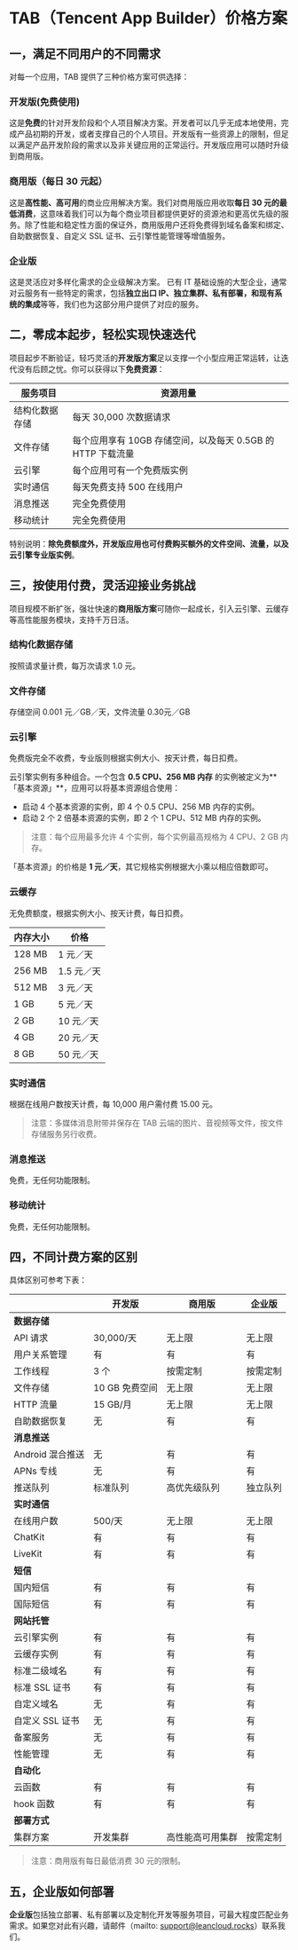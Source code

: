 # TAB（Tencent App Builder）价格方案

## 一，满足不同用户的不同需求
对每一个应用，TAB 提供了三种价格方案可供选择：

### 开发版(免费使用)
这是**免费**的针对开发阶段和个人项目解决方案。开发者可以几乎无成本地使用，完成产品初期的开发，或者支撑自己的个人项目。开发版有一些资源上的限制，但足以满足产品开发阶段的需求以及非关键应用的正常运行。开发版应用可以随时升级到商用版。

### 商用版（每日 30 元起）
这是**高性能、高可用**的商业应用解决方案。我们对商用版应用收取**每日 30 元的最低消费**，这意味着我们可以为每个商业项目都提供更好的资源池和更高优先级的服务。除了性能和稳定性方面的保证外，商用版用户还将免费得到域名备案和绑定、自助数据恢复、自定义 SSL 证书、云引擎性能管理等增值服务。

### 企业版
这是灵活应对多样化需求的企业级解决方案。 已有 IT 基础设施的大型企业，通常对云服务有一些特定的需求，包括**独立出口 IP、独立集群、私有部署，和现有系统的集成**等等，我们也为这部分用户提供了对应的服务。



## 二，零成本起步，轻松实现快速迭代
项目起步不断验证，轻巧灵活的**开发版方案**足以支撑一个小型应用正常运转，让迭代没有后顾之忧。你可以获得以下**免费资源**：

| 服务项目    | 资源用量                                    |
| ------- | --------------------------------------- |
| 结构化数据存储 | 每天 30,000 次数据请求                         |
| 文件存储    | 每个应用享有 10GB 存储空间，以及每天 0.5GB 的 HTTP 下载流量 |
| 云引擎     | 每个应用可有一个免费版实例                           |
| 实时通信    | 每天免费支持 500 在线用户                         |
| 消息推送    | 完全免费使用                                  |
| 移动统计    | 完全免费使用                                  |

特别说明：**除免费额度外，开发版应用也可付费购买额外的文件空间、流量，以及云引擎专业版实例**。

## 三，按使用付费，灵活迎接业务挑战
项目规模不断扩张，强壮快速的**商用版方案**可随你一起成长，引入云引擎、云缓存等高性能服务模块，支持千万日活。

### 结构化数据存储
按照请求量计费，每万次请求 1.0 元。

### 文件存储
存储空间 0.001 元／GB／天，文件流量 0.30元／GB

### 云引擎
免费版完全不收费，专业版则根据实例大小、按天计费，每日扣费。

云引擎实例有多种组合。一个包含 **0.5 CPU、256 MB 内存** 的实例被定义为**「基本资源」**，应用可以将基本资源组合使用：

- 启动 4 个基本资源的实例，即 4 个 0.5 CPU、256 MB 内存的实例。
- 启动 2 个 2 倍基本资源的实例，即 2 个 1 CPU、512 MB 内存的实例。

>  注意：每个应用最多允许 4 个实例，每个实例最高规格为 4 CPU、2 GB 内存。

「基本资源」的价格是 **1 元／天**，其它规格实例根据大小乘以相应倍数即可。

### 云缓存
无免费额度，根据实例大小、按天计费，每日扣费。

| 内存大小   | 价格      |
| ------ | ------- |
| 128 MB | 1 元／天   |
| 256 MB | 1.5 元／天 |
| 512 MB | 3 元／天   |
| 1 GB   | 5 元／天   |
| 2 GB   | 10 元／天  |
| 4 GB   | 20 元／天  |
| 8 GB   | 50 元／天  |

### 实时通信
根据在线用户数按天计费，每 10,000 用户需付费 15.00 元。

> 注意：多媒体消息附带并保存在 TAB 云端的图片、音视频等文件，按文件存储服务另行收费。

### 消息推送
免费，无任何功能限制。

### 移动统计
免费，无任何功能限制。

## 四，不同计费方案的区别
具体区别可参考下表：

|              | 开发版        | 商用版      | 企业版  |
| ------------ | ---------- | -------- | ---- |
| **数据存储**     |            |          |      |
| API 请求       | 30,000/天   | 无上限      | 无上限  |
| 用户关系管理       | 有          | 有        | 有    |
| 工作线程         | 3 个        | 按需定制     | 按需定制 |
| 文件存储         | 10 GB 免费空间 | 无上限      | 无上限  |
| HTTP 流量      | 15 GB/月    | 无上限      | 无上限  |
| 自助数据恢复       | 无          | 有        | 有    |
| **消息推送**     |            |          |      |
| Android 混合推送 | 无          | 有        | 有    |
| APNs 专线      | 无          | 有        | 有    |
| 推送队列         | 标准队列       | 高优先级队列   | 独立队列 |
| **实时通信**     |            |          |      |
| 在线用户数        | 500/天      | 无上限      | 无上限  |
| ChatKit      | 有          | 有        | 有    |
| LiveKit      | 有          | 有        | 有    |
| **短信**       |            |          |      |
| 国内短信         | 有          | 有        | 有    |
| 国际短信         | 有          | 有        | 有    |
| **网站托管**     |            |          |      |
| 云引擎实例        | 有          | 有        | 有    |
| 云缓存实例        | 有          | 有        | 有    |
| 标准二级域名       | 有          | 有        | 有    |
| 标准 SSL 证书    | 有          | 有        | 有    |
| 自定义域名        | 无          | 有        | 有    |
| 自定义 SSL 证书   | 无          | 有        | 有    |
| 备案服务         | 无          | 有        | 有    |
| 性能管理         | 无          | 有        | 有    |
| **自动化**      |            |          |      |
| 云函数          | 有          | 有        | 有    |
| hook 函数      | 有          | 有        | 有    |
| **部署方式**     |            |          |      |
| 集群方案         | 开发集群       | 高性能高可用集群 | 按需定制 |

> 注意：商用版有每日最低消费 30 元的限制。

## 五，企业版如何部署
**企业版**包括独立部署、私有部署以及定制化开发等服务项目，可最大程度匹配业务需求。如果您对此有兴趣，请邮件（mailto: support@leancloud.rocks）联系我们。
